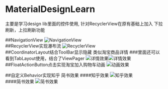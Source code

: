 # MaterialDesignLearn
主要是学习design lib里面的控件使用, 
针对RecyclerView在原有基础上加入 下拉刷新，上拉刷新功能

##NavigationView
![NavigationView](https://github.com/thinkSky1206/MaterialDesignLearn/blob/master/images/nav.png )  
##RecyclerView实现瀑布流
![RecyclerView](https://github.com/thinkSky1206/MaterialDesignLearn/blob/master/images/recycleView.png )  
##CoordinatorLayout结合ToolBar显示隐藏 类似淘宝商品详情
###里面还可以看到TabLayout使用，结合了ViewPager
![详情效果](https://github.com/thinkSky1206/MaterialDesignLearn/blob/master/images/tab.png )![详情效果](https://github.com/thinkSky1206/MaterialDesignLearn/blob/master/images/floatActionBtn.png )
##FloatActionButton点击实现淘宝加入购物车动画
![动画效果](https://github.com/thinkSky1206/MaterialDesignLearn/blob/master/images/anim.png )  

##自定义Behavior实现知乎 简书效果
####知乎效果
![知乎效果](https://github.com/thinkSky1206/MaterialDesignLearn/blob/master/images/zhihu.gif )  
####简书效果
![简书效果](https://github.com/thinkSky1206/MaterialDesignLearn/blob/master/images/jianshu.gif )  
